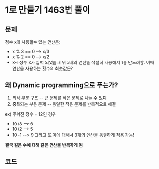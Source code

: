# 1로 만들기 1463번 풀이 
   
## 문제 
정수 x에 사용할수 있는 연산은: 
* x % 3 == 0 --> x/3 
* x % 2 == 0 --> x/2
* x-1
정수 x가 입력 되었을때 위 3개의 연산을 적절히 사용해서 1을 만드려함. 이때 연산을 사용하는 횟수의 최솟값은? 
   
## 왜 Dynamic programming으로 푸는가? 
1. 최적 부분 구조 -- 큰 문제를 작은 문제로 나눌 수 있다 
2. 중복되는 부분 문제 -- 동일한 작은 문제를 반복적으로 해결 

ex) 주어진 정수 = 12인 경우
* 10 /3 --> 6 
* 10 /2 --> 5 
* 10 -1 --> 9 
그리고 또 이에 대해서 3개의 연산을 동일하게 적용 가능! 

__결국 같은 수에 대해 같은 연산을 반복하게 됨__ 


   
## 코드 
